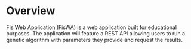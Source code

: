 # Overview
Fis Web Application (FisWA) is a web application built for educational purposes. The application will feature a REST API allowing users to run a genetic algorithm with parameters they provide and request the results.
